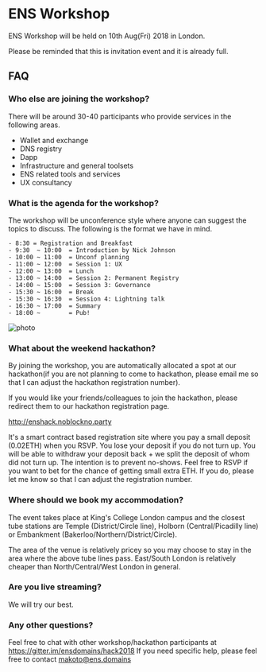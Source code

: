 # ENS Workshop

ENS Workshop will be held on 10th Aug(Fri) 2018 in London.

Please be reminded that this is invitation event and it is already full.


## FAQ

### Who else are joining the workshop?

There will be around 30-40 participants who provide services in the following areas.

- Wallet and exchange
- DNS registry
- Dapp
- Infrastructure and general toolsets
- ENS related tools and services
- UX consultancy

### What is the agenda for the workshop?

The workshop will be unconference style where anyone can suggest the topics to discuss. The following is the format we have in mind.

```
- 8:30 = Registration and Breakfast
- 9:30  ~ 10:00  = Introduction by Nick Johnson
- 10:00 ~ 11:00  = Unconf planning
- 11:00 ~ 12:00  = Session 1: UX
- 12:00 ~ 13:00  = Lunch
- 13:00 ~ 14:00  = Session 2: Permanent Registry
- 14:00 ~ 15:00  = Session 3: Governance
- 15:30 ~ 16:00  = Break
- 15:30 ~ 16:30  = Session 4: Lightning talk
- 16:30 ~ 17:00  = Summary
- 18:00 ~        = Pub!
```
![photo](https://pbs.twimg.com/media/DkOqS-_WwAAe5kt.jpg:large)


### What about the weekend hackathon?

By joining the workshop, you are automatically allocated a spot at our hackathon(if you are not planning to come to hackathon, please email me so that I can adjust the hackathon registration number).

If you would like your friends/colleagues to join the hackathon, please redirect them to our hackathon registration page.

http://enshack.noblockno.party

It's a smart contract based registration site where you pay a small deposit (0.02ETH) when you RSVP. You lose your deposit if you do not turn up. You will be able to withdraw your deposit back + we split the deposit of whom did not turn up. The intention is to prevent no-shows. Feel free to RSVP if you want to bet for the chance of getting small extra ETH. If you do, please let me know so that I can adjust the registration number.

### Where should we book my accommodation?

The event takes place at King's College London campus and the closest tube stations are Temple (District/Circle line), Holborn (Central/Picadilly line) or Embankment (Bakerloo/Northern/District/Circle).

The area of the venue is relatively pricey so you may choose to stay in the area where the above tube lines pass. East/South London is relatively cheaper than North/Central/West London in general.

### Are you live streaming?

We will try our best.

### Any other questions?

Feel free to chat with other workshop/hackathon participants at https://gitter.im/ensdomains/hack2018
If you need specific help, please feel free to contact makoto@ens.domains
